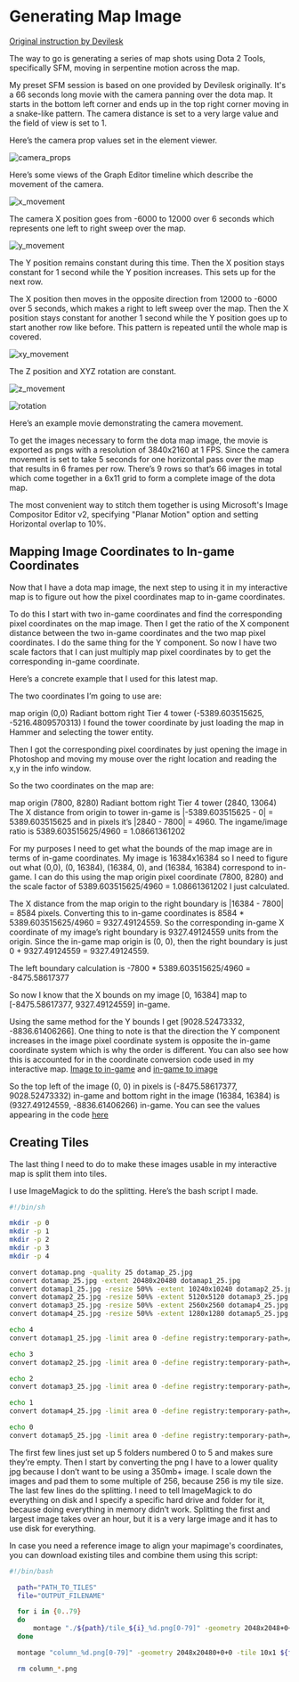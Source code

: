 # Generating Map Image

[Original instruction by Devilesk](https://devilesk.com/blog/creating-a-dota-map-image)

The way to go is generating a series of map shots using Dota 2 Tools, specifically SFM, moving in serpentine motion across the map.

My preset SFM session is based on one provided by Devilesk originally. It's a 66 seconds long movie with the camera panning over the dota map. It starts in the bottom left corner and ends up in the top right corner moving in a snake-like pattern. The camera distance is set to a very large value and the field of view is set to 1.

Here’s the camera prop values set in the element viewer.

![camera_props](assets/camera_props.png)

Here’s some views of the Graph Editor timeline which describe the movement of the camera.

![x_movement](assets/x_movement.png)

The camera X position goes from -6000 to 12000 over 6 seconds which represents one left to right sweep over the map.

![y_movement](assets/y_movement.png)

The Y position remains constant during this time. Then the X position stays constant for 1 second while the Y position increases. This sets up for the next row.

The X position then moves in the opposite direction from 12000 to -6000 over 5 seconds, which makes a right to left sweep over the map. Then the X position stays constant for another 1 second while the Y position goes up to start another row like before. This pattern is repeated until the whole map is covered.

![xy_movement](assets/xy_movement.png)

The Z position and XYZ rotation are constant.

![z_movement](assets/z_movement.png)

![rotation](assets/rotation.png)

Here’s an example movie demonstrating the camera movement.

To get the images necessary to form the dota map image, the movie is exported as pngs with a resolution of 3840x2160 at 1 FPS. Since the camera movement is set to take 5 seconds for one horizontal pass over the map that results in 6 frames per row. There’s 9 rows so that’s 66 images in total which come together in a 6x11 grid to form a complete image of the dota map.

The most convenient way to stitch them together is using Microsoft's Image Compositor Editor v2, specifying "Planar Motion" option and setting Horizontal overlap to 10%.

## Mapping Image Coordinates to In-game Coordinates

Now that I have a dota map image, the next step to using it in my interactive map is to figure out how the pixel coordinates map to in-game coordinates.

To do this I start with two in-game coordinates and find the corresponding pixel coordinates on the map image. Then I get the ratio of the X component distance between the two in-game coordinates and the two map pixel coordinates. I do the same thing for the Y component. So now I have two scale factors that I can just multiply map pixel coordinates by to get the corresponding in-game coordinate.

Here’s a concrete example that I used for this latest map.

The two coordinates I’m going to use are:

map origin (0,0)
Radiant bottom right Tier 4 tower (-5389.603515625, -5216.4809570313)
I found the tower coordinate by just loading the map in Hammer and selecting the tower entity.

Then I got the corresponding pixel coordinates by just opening the image in Photoshop and moving my mouse over the right location and reading the x,y in the info window.

So the two coordinates on the map are:

map origin (7800, 8280)
Radiant bottom right Tier 4 tower (2840, 13064)
The X distance from origin to tower in-game is |-5389.603515625 - 0| = 5389.603515625 and in pixels it’s |2840 - 7800| = 4960. The ingame/image ratio is 5389.603515625/4960 = 1.08661361202

For my purposes I need to get what the bounds of the map image are in terms of in-game coordinates. My image is 16384x16384 so I need to figure out what (0,0), (0, 16384), (16384, 0), and (16384, 16384) correspond to in-game. I can do this using the map origin pixel coordinate (7800, 8280) and the scale factor of 5389.603515625/4960 = 1.08661361202 I just calculated.

The X distance from the map origin to the right boundary is |16384 - 7800| = 8584 pixels. Converting this to in-game coordinates is 8584 * 5389.603515625/4960 = 9327.49124559. So the corresponding in-game X coordinate of my image’s right boundary is 9327.49124559 units from the origin. Since the in-game map origin is (0, 0), then the right boundary is just 0 + 9327.49124559 = 9327.49124559.

The left boundary calculation is -7800 * 5389.603515625/4960 = -8475.58617377

So now I know that the X bounds on my image [0, 16384] map to [-8475.58617377, 9327.49124559] in-game.

Using the same method for the Y bounds I get [9028.52473332, -8836.61406266]. One thing to note is that the direction the Y component increases in the image pixel coordinate system is opposite the in-game coordinate system which is why the order is different. You can also see how this is accounted for in the coordinate conversion code used in my interactive map. [Image to in-game](https://github.com/devilesk/dota-interactive-map/blob/master/src/interactivemap.js#L206) and [in-game to image](https://github.com/devilesk/dota-interactive-map/blob/master/src/interactivemap.js#L216)

So the top left of the image (0, 0) in pixels is (-8475.58617377, 9028.52473332) in-game and bottom right in the image (16384, 16384) is (9327.49124559, -8836.61406266) in-game. You can see the values appearing in the code [here](https://github.com/devilesk/dota-interactive-map/blob/master/src/interactivemap.js#L22-L23)

## Creating Tiles

The last thing I need to do to make these images usable in my interactive map is split them into tiles.

I use ImageMagick to do the splitting. Here’s the bash script I made.

```bash
#!/bin/sh

mkdir -p 0
mkdir -p 1
mkdir -p 2
mkdir -p 3
mkdir -p 4

convert dotamap.png -quality 25 dotamap_25.jpg
convert dotamap_25.jpg -extent 20480x20480 dotamap1_25.jpg
convert dotamap1_25.jpg -resize 50%% -extent 10240x10240 dotamap2_25.jpg
convert dotamap2_25.jpg -resize 50%% -extent 5120x5120 dotamap3_25.jpg
convert dotamap3_25.jpg -resize 50%% -extent 2560x2560 dotamap4_25.jpg
convert dotamap4_25.jpg -resize 50%% -extent 1280x1280 dotamap5_25.jpg

echo 4
convert dotamap1_25.jpg -limit area 0 -define registry:temporary-path=/var/tmp -crop 256x256 -set filename:tile ./4/tile_%[fx:page.x/256]_%[fx:page.y/256] %[filename:tile].jpg

echo 3
convert dotamap2_25.jpg -limit area 0 -define registry:temporary-path=/var/tmp -crop 256x256 -set filename:tile ./3/tile_%[fx:page.x/256]_%[fx:page.y/256] %[filename:tile].jpg

echo 2
convert dotamap3_25.jpg -limit area 0 -define registry:temporary-path=/var/tmp -crop 256x256 -set filename:tile ./2/tile_%[fx:page.x/256]_%[fx:page.y/256] %[filename:tile].jpg

echo 1
convert dotamap4_25.jpg -limit area 0 -define registry:temporary-path=/var/tmp -crop 256x256 -set filename:tile ./1/tile_%[fx:page.x/256]_%[fx:page.y/256] %[filename:tile].jpg

echo 0
convert dotamap5_25.jpg -limit area 0 -define registry:temporary-path=/var/tmp -crop 256x256 -set filename:tile ./0/tile_%[fx:page.x/256]_%[fx:page.y/256] %[filename:tile].jpg    

```

The first few lines just set up 5 folders numbered 0 to 5 and makes sure they’re empty. Then I start by converting the png I have to a lower quality jpg because I don’t want to be using a 350mb+ image. I scale down the images and pad them to some multiple of 256, because 256 is my tile size. The last few lines do the splitting. I need to tell ImageMagick to do everything on disk and I specify a specific hard drive and folder for it, because doing everything in memory didn’t work. Splitting the first and largest image takes over an hour, but it is a very large image and it has to use disk for everything.

In case you need a reference image to align your mapimage's coordinates, you can download existing tiles and combine them using this script:

```bash
#!/bin/bash

  path="PATH_TO_TILES"
  file="OUTPUT_FILENAME"

  for i in {0..79}
  do
      montage "./${path}/tile_${i}_%d.png[0-79]" -geometry 2048x2048+0+0 -tile 1x column_$i.png
  done

  montage "column_%d.png[0-79]" -geometry 2048x20480+0+0 -tile 10x1 ${file}.png

  rm column_*.png
```